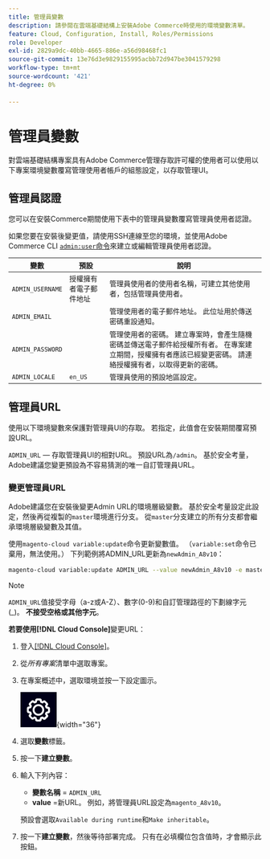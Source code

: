 ```yaml
---
title: 管理員變數
description: 請參閱在雲端基礎結構上安裝Adobe Commerce時使用的環境變數清單。
feature: Cloud, Configuration, Install, Roles/Permissions
role: Developer
exl-id: 2829a9dc-40bb-4665-886e-a56d98468fc1
source-git-commit: 13e76d3e9829155995acbb72d947be3041579298
workflow-type: tm+mt
source-wordcount: '421'
ht-degree: 0%

---
```


# 管理員變數

對雲端基礎結構專案具有Adobe Commerce管理存取許可權的使用者可以使用以下專案環境變數覆寫管理使用者帳戶的組態設定，以存取管理UI。

## 管理員認證

您可以在安裝Commerce期間使用下表中的管理員變數覆寫管理員使用者認證。

如果您要在安裝後變更值，請使用SSH連線至您的環境，並使用Adobe Commerce CLI [`admin:user`命令](https://experienceleague.adobe.com/docs/commerce-operations/installation-guide/tutorials/admin.html)來建立或編輯管理員使用者認證。

| 變數 | 預設 | 說明 |
| -------------- | --------------------------- | ----------- |
| `ADMIN_USERNAME` | 授權擁有者電子郵件地址 | 管理員使用者的使用者名稱，可建立其他使用者，包括管理員使用者。 |
| `ADMIN_EMAIL` |                             | 管理使用者的電子郵件地址。 此位址用於傳送密碼重設通知。 |
| `ADMIN_PASSWORD` |                             | 管理使用者的密碼。 建立專案時，會產生隨機密碼並傳送電子郵件給授權所有者。 在專案建立期間，授權擁有者應該已經變更密碼。 請連絡授權擁有者，以取得更新的密碼。 |
| `ADMIN_LOCALE` | `en_US` | 管理員使用的預設地區設定。 |

## 管理員URL

使用以下環境變數來保護對管理員UI的存取。 若指定，此值會在安裝期間覆寫預設URL。

`ADMIN_URL` — 存取管理員UI的相對URL。 預設URL為`/admin`。 基於安全考量，Adobe建議您變更預設為不容易猜測的唯一自訂管理員URL。

### 變更管理員URL

Adobe建議您在安裝後變更Admin URL的環境層級變數。 基於安全考量設定此設定，然後再從複製的`master`環境進行分支。 從`master`分支建立的所有分支都會繼承環境層級變數及其值。

使用`magento-cloud variable:update`命令更新變數值。 （`variable:set`命令已棄用，無法使用。） 下列範例將ADMIN_URL更新為`newAdmin_A8v10`：

```bash
magento-cloud variable:update ADMIN_URL --value newAdmin_A8v10 -e master
```

>[!NOTE]
>
>`ADMIN_URL`值接受字母（a-z或A-Z）、數字(0-9)和自訂管理路徑的下劃線字元(_)。 **不接受空格或其他字元**。

**若要使用[!DNL Cloud Console]**&#x200B;變更URL：

1. 登入[[!DNL Cloud Console]](https://console.adobecommerce.com)。

1. 從&#x200B;_所有專案_&#x200B;清單中選取專案。

1. 在專案概述中，選取環境並按一下設定圖示。

   ![專案組態](../../assets/icon-configure.png){width="36"}

1. 選取&#x200B;**變數**&#x200B;標籤。

1. 按一下&#x200B;**建立變數**。

1. 輸入下列內容：

   - **變數名稱** = `ADMIN_URL`
   - **value** =新URL。 例如，將管理員URL設定為`magento_A8v10`。

   預設會選取`Available during runtime`和`Make inheritable`。

1. 按一下&#x200B;**建立變數**，然後等待部署完成。 只有在必填欄位包含值時，才會顯示此按鈕。

